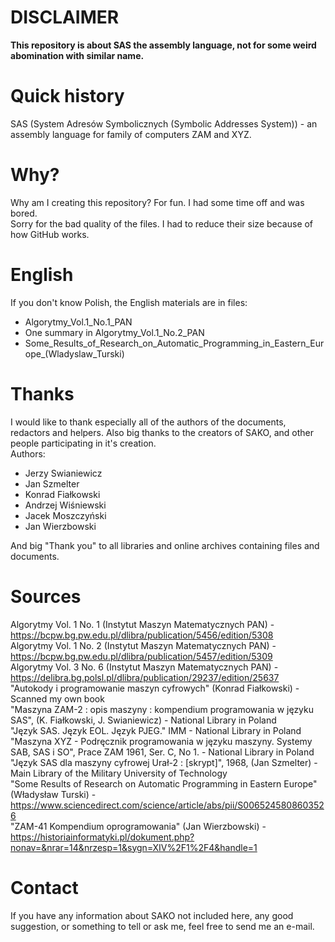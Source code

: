 # DISCLAIMER
**This repository is about SAS the assembly language, not for some weird abomination with similar name.**

# Quick history
SAS (System Adresów Symbolicznych (Symbolic Addresses System)) - an assembly language for family of computers ZAM and XYZ.  

# Why?
Why am I creating this repository? For fun. I had some time off and was bored.<br>
Sorry for the bad quality of the files. I had to reduce their size because of how GitHub works.

# English
If you don't know Polish, the English materials are in files:
- Algorytmy_Vol.1_No.1_PAN
- One summary in Algorytmy_Vol.1_No.2_PAN
- Some_Results_of_Research_on_Automatic_Programming_in_Eastern_Europe_(Wladyslaw_Turski)

# Thanks
I would like to thank especially all of the authors of the documents, redactors and helpers. Also big thanks to the creators of SAKO, and other people participating in it's creation.<br>
Authors:
- Jerzy Swianiewicz
- Jan Szmelter
- Konrad Fiałkowski
- Andrzej Wiśniewski
- Jacek Moszczyński
- Jan Wierzbowski

And big "Thank you" to all libraries and online archives containing files and documents.

# Sources

Algorytmy Vol. 1 No. 1 (Instytut Maszyn Matematycznych PAN) - https://bcpw.bg.pw.edu.pl/dlibra/publication/5456/edition/5308<br>
Algorytmy Vol. 1 No. 2 (Instytut Maszyn Matematycznych PAN) - https://bcpw.bg.pw.edu.pl/dlibra/publication/5457/edition/5309<br>
Algorytmy Vol. 3 No. 6 (Instytut Maszyn Matematycznych PAN) - https://delibra.bg.polsl.pl/dlibra/publication/29237/edition/25637  
"Autokody i programowanie maszyn cyfrowych" (Konrad Fiałkowski) - Scanned my own book  
"Maszyna ZAM-2 : opis maszyny : kompendium programowania w języku SAS", (K. Fiałkowski, J. Swianiewicz) - National Library in Poland  
"Język SAS. Język EOL. Język PJEG." IMM - National Library in Poland  
"Maszyna XYZ - Podręcznik programowania w języku maszyny. Systemy SAB, SAS i SO", Prace ZAM 1961, Ser. C, No 1. - National Library in Poland  
"Język SAS dla maszyny cyfrowej Urał-2 : [skrypt]", 1968, (Jan Szmelter) - Main Library of the Military University of Technology  
"Some Results of Research on Automatic Programming in Eastern Europe" (Władysław Turski) - https://www.sciencedirect.com/science/article/abs/pii/S0065245808603526   
"ZAM-41 Kompendium oprogramowania" (Jan Wierzbowski) - https://historiainformatyki.pl/dokument.php?nonav=&nrar=14&nrzesp=1&sygn=XIV%2F1%2F4&handle=1  

# Contact
If you have any information about SAKO not included here, any good suggestion, or something to tell or ask me, feel free to send me an e-mail.
